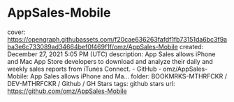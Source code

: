 # AppSales-Mobile

cover: https://opengraph.githubassets.com/f20cae636263fafdf1fb73151da6bc3f9aba3e6c733089ad34664bef0f469f1f/omz/AppSales-Mobile
created: December 27, 2021 5:05 PM (UTC)
description: App Sales allows iPhone and Mac App Store developers to download and analyze their daily and weekly sales reports from iTunes Connect. - GitHub - omz/AppSales-Mobile: App Sales allows iPhone and Ma...
folder: BOOKMRKS-MTHRFCKR / DEV-MTHRFCKR / Github / GH Stars
tags: github stars
url: https://github.com/omz/AppSales-Mobile